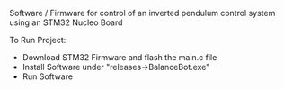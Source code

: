 Software / Firmware for control of an inverted pendulum control system using an STM32 Nucleo Board

To Run Project:
- Download STM32 Firmware and flash the main.c file
- Install Software under "releases->BalanceBot.exe"
- Run Software
